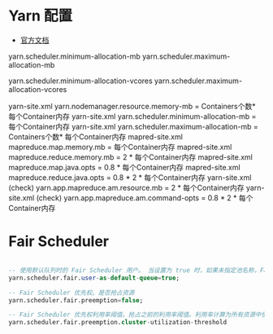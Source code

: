 # Yarn 配置

- [官方文档](http://hadoop.apache.org/docs/stable2/hadoop-yarn/hadoop-yarn-common/yarn-default.xml)


yarn.scheduler.minimum-allocation-mb
yarn.scheduler.maximum-allocation-mb

yarn.scheduler.minimum-allocation-vcores
yarn.scheduler.maximum-allocation-vcores

yarn-site.xml	yarn.nodemanager.resource.memory-mb	= Containers个数* 每个Container内存
yarn-site.xml	yarn.scheduler.minimum-allocation-mb	= 每个Container内存
yarn-site.xml	yarn.scheduler.maximum-allocation-mb	= Containers个数* 每个Container内存
mapred-site.xml	mapreduce.map.memory.mb	= 每个Container内存
mapred-site.xml	mapreduce.reduce.memory.mb	= 2 * 每个Container内存
mapred-site.xml	mapreduce.map.java.opts	= 0.8 * 每个Container内存
mapred-site.xml	mapreduce.reduce.java.opts	= 0.8 * 2 * 每个Container内存
yarn-site.xml (check)	yarn.app.mapreduce.am.resource.mb	= 2 * 每个Container内存
yarn-site.xml (check)	yarn.app.mapreduce.am.command-opts	= 0.8 * 2 * 每个Container内存


# Fair Scheduler

``` sql

-- 使用默认队列时的 Fair Scheduler 用户。 当设置为 true 时，如果未指定池名称，Fair Scheduler 将会使用用户名作为默认的池名称。当设置为 false 时，所有应用程序都在一个名为 default 的共享池中运行。
yarn.scheduler.fair.user-as-default-queue=true;

-- Fair Scheduler 优先权。是否抢占资源
yarn.scheduler.fair.preemption=false;

-- Fair Scheduler 优先权利用率阈值。抢占之前的利用率阈值。利用率计算为所有资源中使用量与容量之间的最大比例。默认为0.8
yarn.scheduler.fair.preemption.cluster-utilization-threshold


```
